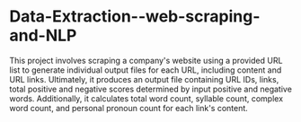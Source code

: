 # Data-Extraction--web-scraping-and-NLP
This project involves scraping a company's website using a provided URL list to generate individual output files for each URL, including content and URL links. Ultimately, it produces an output file containing URL IDs, links, total positive and negative scores determined by input positive and negative words. Additionally, it calculates total word count, syllable count, complex word count, and personal pronoun count for each link's content.
